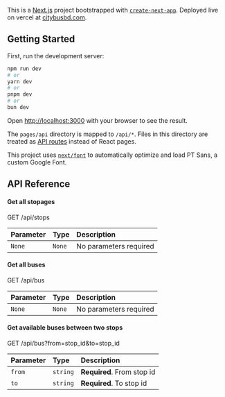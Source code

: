This is a [Next.js](https://nextjs.org/) project bootstrapped with [`create-next-app`](https://github.com/vercel/next.js/tree/canary/packages/create-next-app). Deployed live on vercel at [citybusbd.com](https://citybusbd.com).

## Getting Started

First, run the development server:

```bash
npm run dev
# or
yarn dev
# or
pnpm dev
# or
bun dev
```

Open [http://localhost:3000](http://localhost:3000) with your browser to see the result.

The `pages/api` directory is mapped to `/api/*`. Files in this directory are treated as [API routes](https://nextjs.org/docs/api-routes/introduction) instead of React pages.

This project uses [`next/font`](https://nextjs.org/docs/basic-features/font-optimization) to automatically optimize and load PT Sans, a custom Google Font.

## API Reference
#### Get all stopages

GET /api/stops


| Parameter | Type     | Description                |
| :-------- | :------- | :------------------------- |
| `None`    | `None`   | No parameters required     |

#### Get all buses

GET /api/bus

| Parameter | Type     | Description                |
| :-------- | :------- | :------------------------- |
| `None`    | `None`   | No parameters required     |

#### Get available buses between two stops

GET /api/bus?from=stop_id&to=stop_id

| Parameter | Type     | Description                |
| :-------- | :------- | :------------------------- |
| `from`    | `string` | **Required**. From stop id |
| `to`      | `string` | **Required**. To stop id   |